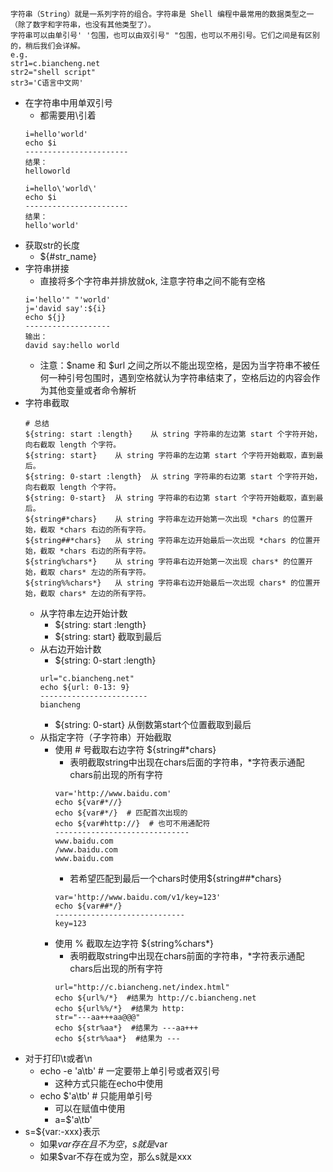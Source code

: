 ```
字符串（String）就是一系列字符的组合。字符串是 Shell 编程中最常用的数据类型之一（除了数字和字符串，也没有其他类型了）。
字符串可以由单引号' '包围，也可以由双引号" "包围，也可以不用引号。它们之间是有区别的，稍后我们会详解。
e.g.
str1=c.biancheng.net
str2="shell script"
str3='C语言中文网'
```
* 在字符串中用单双引号
    * 都需要用\引着
    ```
    i=hello'world'
    echo $i
    -----------------------
    结果：
    helloworld
    
    i=hello\'world\'
    echo $i
    -----------------------
    结果：
    hello'world'
    ```
* 获取str的长度
    * ${#str_name}
* 字符串拼接
    * 直接将多个字符串并排放就ok, 注意字符串之间不能有空格
    ```
    i='hello'" "'world'
    j='david say':${i}
    echo ${j}
    -------------------
    输出：
    david say:hello world
    ```
    * 注意：$name 和 $url 之间之所以不能出现空格，是因为当字符串不被任何一种引号包围时，遇到空格就认为字符串结束了，空格后边的内容会作为其他变量或者命令解析
* 字符串截取
    ```
    # 总结
    ${string: start :length}	从 string 字符串的左边第 start 个字符开始，向右截取 length 个字符。
    ${string: start}	从 string 字符串的左边第 start 个字符开始截取，直到最后。
    ${string: 0-start :length}	从 string 字符串的右边第 start 个字符开始，向右截取 length 个字符。
    ${string: 0-start}	从 string 字符串的右边第 start 个字符开始截取，直到最后。
    ${string#*chars}	从 string 字符串左边开始第一次出现 *chars 的位置开始，截取 *chars 右边的所有字符。
    ${string##*chars}	从 string 字符串左边开始最后一次出现 *chars 的位置开始，截取 *chars 右边的所有字符。
    ${string%chars*}	从 string 字符串右边开始第一次出现 chars* 的位置开始，截取 chars* 左边的所有字符。
    ${string%%chars*}	从 string 字符串右边开始最后一次出现 chars* 的位置开始，截取 chars* 左边的所有字符。
    ```
    * 从字符串左边开始计数
        * ${string: start :length}
        * ${string: start} 截取到最后
    * 从右边开始计数
        * ${string: 0-start :length}
        ```
        url="c.biancheng.net"
        echo ${url: 0-13: 9}
        ------------------------
        biancheng
        ```
        * ${string: 0-start} 从倒数第start个位置截取到最后
    * 从指定字符（子字符串）开始截取
        * 使用 # 号截取右边字符 ${string#*chars}
            * 表明截取string中出现在chars后面的字符串，*字符表示通配chars前出现的所有字符
            ```
            var='http://www.baidu.com'
            echo ${var#*//}
            echo ${var#*/}  # 匹配首次出现的
            echo ${var#http://}  # 也可不用通配符
            ------------------------------
            www.baidu.com
            /www.baidu.com
            www.baidu.com
            ```
            * 若希望匹配到最后一个chars时使用${string##*chars}
            ```
            var='http://www.baidu.com/v1/key=123'
            echo ${var##*/}
            -----------------------------
            key=123
            ```
        * 使用 % 截取左边字符 ${string%chars*}
            * 表明截取string中出现在chars前面的字符串，*字符表示通配chars后出现的所有字符
            ```
            url="http://c.biancheng.net/index.html"
            echo ${url%/*}  #结果为 http://c.biancheng.net
            echo ${url%%/*}  #结果为 http:
            str="---aa+++aa@@@"
            echo ${str%aa*}  #结果为 ---aa+++
            echo ${str%%aa*}  #结果为 ---
            ```
* 对于打印\t或者\n
    * echo -e 'a\tb' # 一定要带上单引号或者双引号
        * 这种方式只能在echo中使用
    * echo $'a\tb'  # 只能用单引号
        * 可以在赋值中使用
        * a=$'a\tb'
* s=${var:-xxx}表示
    * 如果$var存在且不为空，s就是$var
    * 如果$var不存在或为空，那么s就是xxx
            